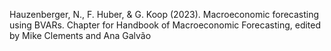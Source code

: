 Hauzenberger, N., F. Huber, & G. Koop (2023). Macroeconomic forecasting using BVARs. Chapter for Handbook of Macroeconomic Forecasting, edited by Mike Clements and Ana Galvão
